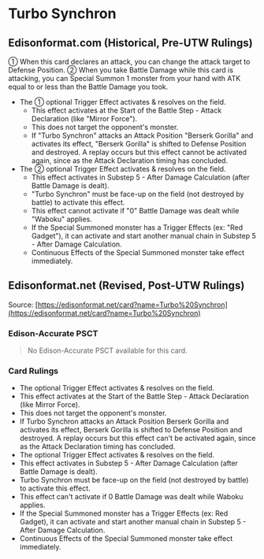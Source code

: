 # Turbo Synchron

## Edisonformat.com (Historical, Pre-UTW Rulings)

① When this card declares an attack, you can change the attack target to Defense Position. ② When you take Battle Damage while this card is attacking, you can Special Summon 1 monster from your hand with ATK equal to or less than the Battle Damage you took.

*   The ① optional Trigger Effect activates & resolves on the field.
    *   This effect activates at the Start of the Battle Step - Attack Declaration (like "Mirror Force").
    *   This does not target the opponent's monster.
    *   If "Turbo Synchron" attacks an Attack Position "Berserk Gorilla" and activates its effect, "Berserk Gorilla" is shifted to Defense Position and destroyed. A replay occurs but this effect cannot be activated again, since as the Attack Declaration timing has concluded.
*   The ② optional Trigger Effect activates & resolves on the field.
    *   This effect activates in Substep 5 - After Damage Calculation (after Battle Damage is dealt).
    *   "Turbo Synchron" must be face-up on the field (not destroyed by battle) to activate this effect.
    *   This effect cannot activate if "0" Battle Damage was dealt while "Waboku" applies.
    *   If the Special Summoned monster has a Trigger Effects (ex: "Red Gadget"), it can activate and start another manual chain in Substep 5 - After Damage Calculation.
    *   Continuous Effects of the Special Summoned monster take effect immediately.

## Edisonformat.net (Revised, Post-UTW Rulings)

Source: [https://edisonformat.net/card?name=Turbo%20Synchron](https://edisonformat.net/card?name=Turbo%20Synchron)

### Edison-Accurate PSCT

> No Edison-Accurate PSCT available for this card.

### Card Rulings

*   The optional Trigger Effect activates & resolves on the field.
*   This effect activates at the Start of the Battle Step - Attack Declaration (like Mirror Force).
*   This does not target the opponent's monster.
*   If Turbo Synchron attacks an Attack Position Berserk Gorilla and activates its effect, Berserk Gorilla is shifted to Defense Position and destroyed. A replay occurs but this effect can't be activated again, since as the Attack Declaration timing has concluded.
*   The optional Trigger Effect activates & resolves on the field.
*   This effect activates in Substep 5 - After Damage Calculation (after Battle Damage is dealt).
*   Turbo Synchron must be face-up on the field (not destroyed by battle) to activate this effect.
*   This effect can't activate if 0 Battle Damage was dealt while Waboku applies.
*   If the Special Summoned monster has a Trigger Effects (ex: Red Gadget), it can activate and start another manual chain in Substep 5 - After Damage Calculation.
*   Continuous Effects of the Special Summoned monster take effect immediately.
            
